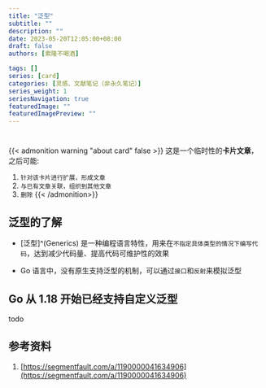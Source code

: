 ```yaml
---
title: "泛型"
subtitle: ""
description: ""
date: 2023-05-20T12:05:00+08:00
draft: false
authors: [索隆不喝酒]

tags: []
series: [card]
categories: [灵感、文献笔记（非永久笔记）]
series_weight: 1
seriesNavigation: true
featuredImage: ""
featuredImagePreview: ""
---
```

<!--more-->
#

{{< admonition warning "about card" false >}}
这是一个临时性的**卡片文章**，之后可能:
1. `针对该卡片进行扩展，形成文章`
2. `与已有文章关联，组织到其他文章`
3. `删除`
{{< /admonition>}}


## 泛型的了解

- [泛型]^(Generics) 是一种编程语言特性，用来在`不指定具体类型的情况下编写代码`，达到减少代码量、提高代码可维护性的效果

- Go 语言中，没有原生支持泛型的机制，可以通过`接口`和`反射`来模拟泛型


## Go 从 1.18 开始已经支持自定义泛型

todo

## 参考资料

1. [https://segmentfault.com/a/1190000041634906](https://segmentfault.com/a/1190000041634906)